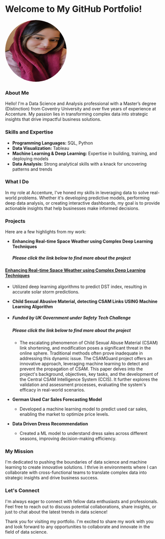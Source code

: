 # Welcome to My GitHub Portfolio!
<img src="./IMG_0939.jpeg" alt="Profile Picture" width="200" height="200" style="border-radius: 50%;">

### About Me
Hello! I'm a Data Science and Analysis professional with a Master’s degree (Distinction) from Coventry University and over five years of experience at Accenture. My passion lies in transforming complex data into strategic insights that drive impactful business solutions.

### Skills and Expertise
- **Programming Languages:** SQL, Python
- **Data Visualization:** Tableau
- **Machine Learning & Deep Learning:** Expertise in building, training, and deploying models
- **Data Analysis:** Strong analytical skills with a knack for uncovering patterns and trends

### What I Do
In my role at Accenture, I've honed my skills in leveraging data to solve real-world problems. Whether it's developing predictive models, performing deep data analysis, or creating interactive dashboards, my goal is to provide actionable insights that help businesses make informed decisions.

### Projects
Here are a few highlights from my work:

- **Enhancing Real-time Space Weather using Complex Deep Learning Techniques**
  ##### Please click the link below to find more about the project
 #### [Enhancing Real-time Space Weather using Complex Deep Learning Techniques](space_weather_forecasting.md)
  -  Utilized deep learning algorithms to predict DST index, resulting in accurate solar storm predictions.
- **Child Sexual Abusive Material, detecting CSAM Links USING Machine Learning Algorithm**
- ##### Funded by UK Government under Safety Tech Challenge
  ##### Please click the link below to find more about the project
  - The escalating phenomenon of Child Sexual Abuse Material (CSAM) link shortening, and modification poses a significant threat in the online sphere. Traditional methods often prove inadequate in addressing this dynamic issue. The CSAMGuard project offers an innovative approach, leveraging machine learning to detect and prevent the propagation of CSAM. This paper delves into the project's background, objectives, key tasks, and the development of the Central CSAM Intelligence System (CCIS). It further explores the validation and assessment processes, evaluating the system's efficacy in real-world scenarios.

- **German Used Car Sales Forecasting Model**
  - Developed a machine learning model to predict used car sales, enabling the market to optimize price levels.

- **Data Driven Dress Recommendation**
  - Created a ML model to understand dress sales across different seasons, improving decision-making efficiency.
    

### My Mission
I'm dedicated to pushing the boundaries of data science and machine learning to create innovative solutions. I thrive in environments where I can collaborate with cross-functional teams to translate complex data into strategic insights and drive business success.

### Let's Connect
I'm always eager to connect with fellow data enthusiasts and professionals. Feel free to reach out to discuss potential collaborations, share insights, or just to chat about the latest trends in data science!



Thank you for visiting my portfolio. I'm excited to share my work with you and look forward to any opportunities to collaborate and innovate in the field of data science.


